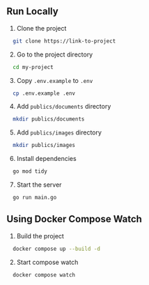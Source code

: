 ## Run Locally

1. Clone the project

```bash
  git clone https://link-to-project
```

2. Go to the project directory

```bash
  cd my-project
```

3. Copy `.env.example` to `.env`

```bash
  cp .env.example .env
```

4. Add `publics/documents` directory

```bash
  mkdir publics/documents
```

5. Add `publics/images` directory

```bash
  mkdir publics/images
```

6. Install dependencies

```bash
  go mod tidy
```

7. Start the server

```bash
  go run main.go
```

## Using Docker Compose Watch

1. Build the project

```bash
  docker compose up --build -d
```

2. Start compose watch

```bash
  docker compose watch
```

